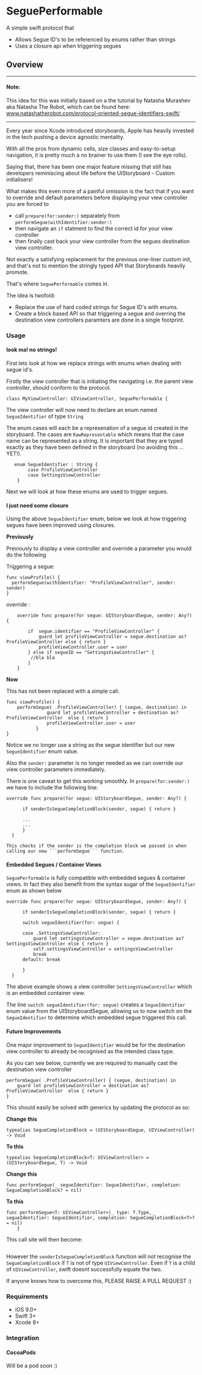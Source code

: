 # SeguePerformable
A simple swift protocol that

- Allows Segue ID's to be referenced by enums rather than strings
- Uses a closure api when triggering segues

## Overview

----------------------------------
#### Note:
This idea for this was initially based on a the tutorial by Natasha Murashev aka Natasha The Robot, which can be found here: www.natashatherobot.com/protocol-oriented-segue-identifiers-swift/

----------------------------------

Every year since Xcode introduced storyboards, Apple has heavily invested in the tech pushing a device agnostic mentality.

With all the pros from dynamic cells, size classes and easy-to-setup navigation, it is pretty much a no brainer to use them (I see the eye rolls).

Saying that, there has been one major feature missing that still has developers reminiscing about life before the UIStoryboard - Custom initialisers!

What makes this even more of a painful omission is the fact that if you want to override and default parameters before displaying your view controller you are forced to

- call ```prepare(for:sender:)``` separately from ```performSegue(withIdentifier:sender:)```
- then navigate an ```if``` statment to find the correct id for your view controller
- then finally cast back your view controller from the segues destination view controller.

Not exactly a satisfying replacement for the previous one-liner custom init, and that's not to mention the stringly typed API that Storyboards heavily promote.

That's where ```SeguePerformable``` comes in.

The idea is twofold:

-  Replace the use of hard coded strings for Segue ID's with enums.
- Create a block based API so that triggering a segue and overring the destination view controllers paramters are done in a single footprint.

### Usage

#### look ma! no strings!

First lets look at how we replace strings with enums when dealing with segue id's.

Firstly the view controller that is initiating the navigating i.e. the parent view controller, should conform to the protocol.

```
class MyViewController: UIViewController, SeguePerformable {
```
The view controller will now need to declare an enum named ```SegueIdentifier``` of type ```String```

The enum cases will each be a represenation of a segue id created in the storyboard. The cases are ```RawRepresentable``` which means that the case name can be represented as a string. It is important that they are typed exactly as they have been defined in the storyboard (no avoiding this ... YET!).

```
   enum SegueIdentifier : String {
        case ProfileViewController
        case SettingsViewController
    }
```

Next we will look at how these enums are used to trigger segues.

#### I just need some closure

Using the above ```SegueIdentifier``` enum, below we look at how triggering segues have been improved using closures.

**Previously**

Previously to display a view controller and override a parameter you would do the following

Triggering a segue:
```
func viewProfile() {
  performSegue(withIdentifier: "ProfileViewController", sender: sender)
}
```

override :
```
    override func prepare(for segue: UIStoryboardSegue, sender: Any?) {

        if  segue.identifier == "ProfileViewController" {
            guard let profileViewController = segue.destination as? ProfileViewController else { return }
            profileViewController.user = user
        } else if segueID == "SettingsViewController" {
         //bla bla
        }
    }
```
**Now**

This has not been replaced with a simple call.

```
func viewProfile() {
    performSegue( .ProfileViewController) { (segue, destination) in
               guard let profileViewController = destination as? ProfileViewController  else { return }
               profileViewController.user = user
           }
}
```

Notice we no longer use a string as the segue identifier but our new ```SegueIdentifier``` enum value.

Also the ```sender:``` parameter is no longer needed as we can override our view controller parameters immediately.

There is one caveat to get this working smoothly. In ```prepare(for:sender:)``` we have to include the following line:

```
override func prepare(for segue: UIStoryboardSegue, sender: Any?) {

      if senderIsSegueCompletionBlock(sender, segue) { return }

      ...
      ...
      }
  }

This checks if the sender is the completion block we passed in when calling our new ```performSegue``` function.

```

#### Embedded Segues / Container Views

```SeguePerformable``` is fully compatible with embedded segues & container views. In fact they also benefit from the syntax sugar of the ```SegueIdentifier``` enum as shown below

```
override func prepare(for segue: UIStoryboardSegue, sender: Any?) {

      if senderIsSegueCompletionBlock(sender, segue) { return }

      switch segueIdentifier(for: segue) {

      case .SettingsViewController:
          guard let settingsViewController = segue.destination as? SettingsViewController else { return }
          self.settingsViewController = settingsViewController
          break
      default: break

      }
  }

```

The above example shows a view controller ```SettingsViewController``` which is an embedded container view.

The line ```switch segueIdentifier(for: segue)``` creates a ```SegueIdentifier``` enum value from the UIStoryboardSegue, allowing us to now switch on the ```SegueIdentifier``` to determine which embedded segue triggered this call.

#### Future Improvements

One major improvement to ```SegueIdentifier``` would be for the destination view controller to already be recognised as the intended class type.

As you can see below, currently we are required to manually cast the destination view controller

```
performSegue( .ProfileViewController) { (segue, destination) in
    guard let profileViewController = destination as? ProfileViewController  else { return }
}
```

This should easily be solved with generics by updating the protocol as so:


**Change this**
```
typealias SegueCompletionBlock = (UIStoryboardSegue, UIViewController) -> Void
```

**To this**
```
typealias SegueCompletionBlock<T: UIViewController> = (UIStoryboardSegue, T) -> Void
```

**Change this**
```
func performSegue(_ segueIdentifier: SegueIdentifier, completion: SegueCompletionBlock? = nil)
```

**To this**
```
func performSegue<T: UIViewController>(_ type: T.Type,_ segueIdentifier: SegueIdentifier, completion: SegueCompletionBlock<T>? = nil)
    }
```

This call site will then become:
```

```

However the ```senderIsSegueCompletionBlock``` function will not recognise the ```SegueCompletionBlock``` if ```T``` is not of type ```UIViewController```. Even if ```T``` is a child of ```UIViewController```, swift doesnt successfully equate the two.

If anyone knows how to overcome this, PLEASE RAISE A PULL REQUEST :)

### Requirements

- iOS 9.0+
- Swift 3+
- Xcode 8+

### Integration

#### CocoaPods

Will be a pod soon :)
